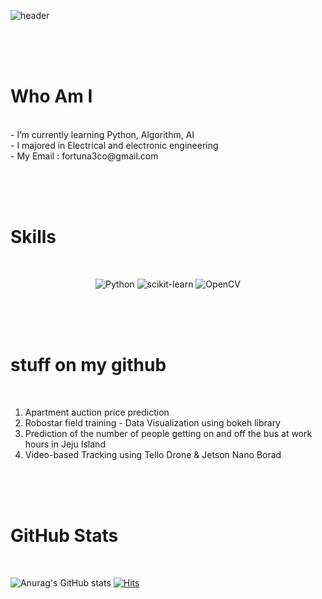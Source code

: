 ![header](https://capsule-render.vercel.app/api?type=waving&color=auto&height=300&section=header&text=Hello%20I'm%20Hye%20Sung!&fontSize=90&animation=fadeIn&fontColor=696969) 


 <br/> <br/> <br/>
# Who Am I 
<br/>
- I’m currently learning Python, Algorithm, AI  <br/>
- I majored in Electrical and electronic engineering  <br/>
- My Email : fortuna3co@gmail.com

 <br/> <br/> <br/>
# Skills
<br/>
<div align=center> 

 ![Python](https://img.shields.io/badge/Python-blue?style=flat-square&logo=Python&logoColor=yellow) ![scikit-learn](https://img.shields.io/badge/sckikit%20learn-orange?black=flat-square&logo=scikit-learn&logoColor=black) ![OpenCV](https://img.shields.io/badge/OpenCV-purple?black=flat-square&logo=OpenCV&logoColor=black)
 </div>
 
 
 <br/> <br/> <br/>
# stuff on my github
<br/>

1. Apartment auction price prediction  <br/>
2. Robostar field training - Data Visualization using bokeh library  <br/>
3. Prediction of the number of people getting on and off the bus at work hours in Jeju Island  <br/>
4. Video-based Tracking using Tello Drone & Jetson Nano Borad  <br/>
 
 
<br/> <br/> <br/> 
# GitHub Stats
<br/>

![Anurag's GitHub stats](https://github-readme-stats.vercel.app/api?username=Fortuna3Co&show_icons=true&theme=solarized-light) [![Hits](https://hits.seeyoufarm.com/api/count/incr/badge.svg?url=https%3A%2F%2Fgithub.com%2FFortuna3Co&count_bg=%23000000&title_bg=%23FF0000&icon=&icon_color=%23E7E7E7&title=hits&edge_flat=true)](https://hits.seeyoufarm.com)
 
